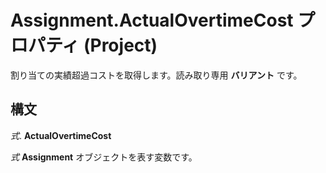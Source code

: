 
# Assignment.ActualOvertimeCost プロパティ (Project)

割り当ての実績超過コストを取得します。読み取り専用 **バリアント** です。


## 構文

 _式_. **ActualOvertimeCost**

 _式_ **Assignment** オブジェクトを表す変数です。

